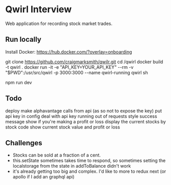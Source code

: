 # Qwirl Interview

Web application for recording stock market trades.

## Run locally

Install Docker: https://hub.docker.com/?overlay=onboarding

git clone https://github.com/craigmarksmith/qwilr.git
cd /qwirl
docker build -t qwirl .
docker run -it -e "API_KEY=YOUR_API_KEY" --rm -v "$PWD":/usr/src/qwirl -p 3000:3000 --name qwirl-running qwirl sh

npm run dev


## Todo
deploy
make alphavantage calls from api (as so not to expose the key)
put api key in config
deal with api key running out of requests
style success message
show if you're making a profit or loss
display the current stocks by stock code
show current stock value and profit or loss

## Challenges
- Stocks can be sold at a fraction of a cent.
- this.setState sometimes takes time to respond, so sometimes setting the localstorage from the state in addToBalance didn't work
- it's already getting too big and complex. I'd like to more to redux next (or apollo if I add an graphql api)
